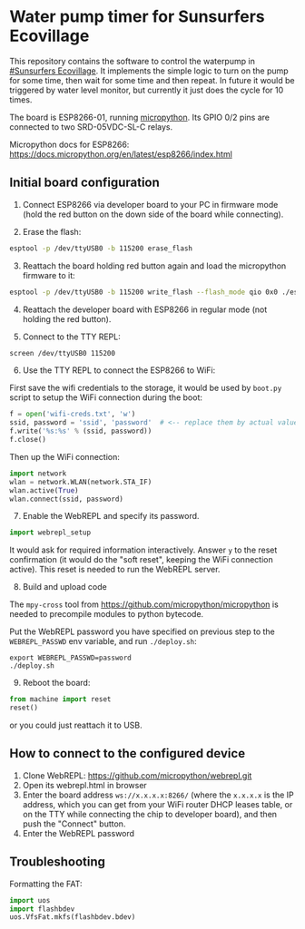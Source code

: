 Water pump timer for Sunsurfers Ecovillage
==========================================

This repository contains the software to control the waterpump in [#Sunsurfers
Ecovillage](http://sunsurfers.ru/projects/eco-village-georgia/). It implements
the simple logic to turn on the pump for some time, then wait for some time and
then repeat. In future it would be triggered by water level monitor, but
currently it just does the cycle for 10 times.

The board is ESP8266-01, running [micropython](http://micropython.org/). Its
GPIO 0/2 pins are connected to two SRD-05VDC-SL-C relays.

Micropython docs for ESP8266: https://docs.micropython.org/en/latest/esp8266/index.html

Initial board configuration
---------------------------

1. Connect ESP8266 via developer board to your PC in firmware mode (hold the
   red button on the down side of the board while connecting).

2. Erase the flash:

```bash
esptool -p /dev/ttyUSB0 -b 115200 erase_flash
```

3. Reattach the board holding red button again and load the micropython firmware to it:

```bash
esptool -p /dev/ttyUSB0 -b 115200 write_flash --flash_mode qio 0x0 ./esp8266-20180511-v1.9.4.bin
```

4. Reattach the developer board with ESP8266 in regular mode (not holding the red button).

5. Connect to the TTY REPL:

```bash
screen /dev/ttyUSB0 115200
```

6. Use the TTY REPL to connect the ESP8266 to WiFi:

First save the wifi credentials to the storage, it would be used by `boot.py`
script to setup the WiFi connection during the boot:

```python
f = open('wifi-creds.txt', 'w')
ssid, password = 'ssid', 'password'  # <-- replace them by actual values
f.write('%s:%s' % (ssid, password))
f.close()
```

Then up the WiFi connection:

```python
import network
wlan = network.WLAN(network.STA_IF)
wlan.active(True)
wlan.connect(ssid, password)
```

7. Enable the WebREPL and specify its password.

```python
import webrepl_setup
```

It would ask for required information interactively. Answer `y` to the reset
confirmation (it would do the "soft reset", keeping the WiFi connection
active). This reset is needed to run the WebREPL server.

8. Build and upload code

The `mpy-cross` tool from https://github.com/micropython/micropython is needed
to precompile modules to python bytecode.

Put the WebREPL password you have specified on previous step to the
`WEBREPL_PASSWD` env variable, and run `./deploy.sh`:

```
export WEBREPL_PASSWD=password
./deploy.sh
```

9. Reboot the board:

```python
from machine import reset
reset()
```

or you could just reattach it to USB.

How to connect to the configured device
---------------------------------------

1. Clone WebREPL: https://github.com/micropython/webrepl.git
2. Open its webrepl.html in browser
3. Enter the board address `ws://x.x.x.x:8266/` (where the `x.x.x.x` is the IP
   address, which you can get from your WiFi router DHCP leases table, or on
   the TTY while connecting the chip to developer board), and then push the
   "Connect" button.
4. Enter the WebREPL password

Troubleshooting
---------------

Formatting the FAT:

```python
import uos
import flashbdev
uos.VfsFat.mkfs(flashbdev.bdev)
```
